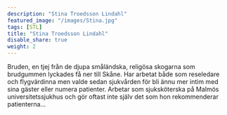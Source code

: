 ```yaml
---
description: "Stina Troedsson Lindahl"
featured_image: "/images/Stina.jpg"
tags: [STL]
title: "Stina Troedsson Lindahl"
disable_share: true
weight: 2
---
```


Bruden, en tjej från de djupa småländska, religösa skogarna som brudgummen lyckades få ner till Skåne. Har arbetat både som reseledare och flygvärdinna men valde sedan sjukvården för bli ännu mer intim med sina gäster eller numera patienter. Arbetar som sjuksköterska på Malmös universitetssjukhus och gör oftast inte själv det som hon rekommenderar patienterna...
